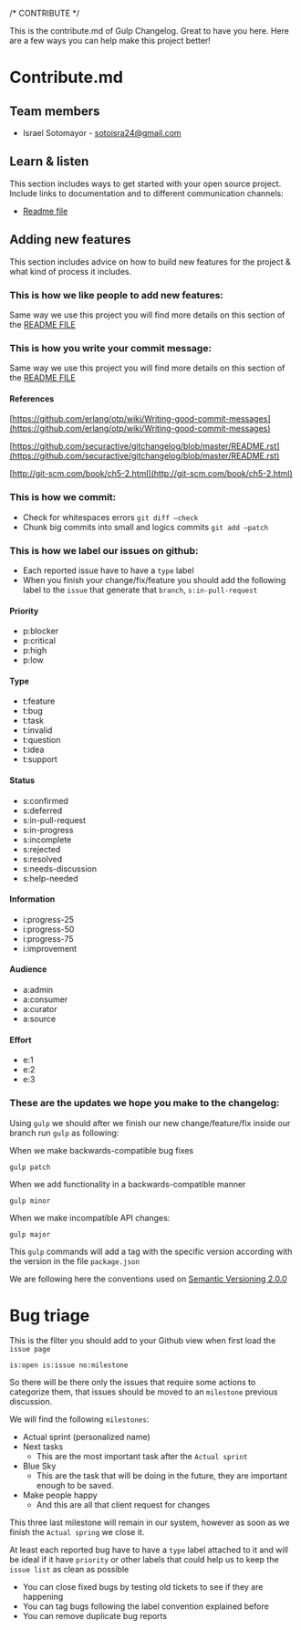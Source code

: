 /* CONTRIBUTE */

This is the contribute.md of Gulp Changelog. Great to have you here. Here are a few ways you can help make this project better!

# Contribute.md

## Team members

* Israel Sotomayor - sotoisra24@gmail.com

## Learn & listen

This section includes ways to get started with your open source project. Include links to documentation and to different communication channels:

* [Readme file](https://github.com/CloudManaged/gulp-changelog/blob/master/README.md)

## Adding new features

This section includes advice on how to build new features for the project & what kind of process it includes.

### This is how we like people to add new features:

Same way we use this project you will find more details on this section of the [README FILE](https://github.com/CloudManaged/gulp-changelog/blob/master/README.md#steps)

### This is how you write your commit message:

Same way we use this project you will find more details on this section of the [README FILE](https://github.com/CloudManaged/gulp-changelog/blob/master/README.md##this-is-how-you-write-your-commit-message)

#### References

[https://github.com/erlang/otp/wiki/Writing-good-commit-messages](https://github.com/erlang/otp/wiki/Writing-good-commit-messages)

[https://github.com/securactive/gitchangelog/blob/master/README.rst](https://github.com/securactive/gitchangelog/blob/master/README.rst)

[http://git-scm.com/book/ch5-2.html](http://git-scm.com/book/ch5-2.html)

### This is how we commit:

* Check for whitespaces errors `git diff —check`
* Chunk big commits into small and logics commits `git add —patch`

### This is how we label our issues on github:

* Each reported issue have to have a `type` label
* When you finish your change/fix/feature you should add the following label to the `issue` that generate that `branch`, `s:in-pull-request`

#### Priority

* p:blocker
* p:critical
* p:high
* p:low

#### Type

* t:feature
* t:bug
* t:task
* t:invalid
* t:question
* t:idea
* t:support

#### Status

* s:confirmed
* s:deferred
* s:in-pull-request
* s:in-progress
* s:incomplete
* s:rejected
* s:resolved
* s:needs-discussion
* s:help-needed

#### Information

* i:progress-25
* i:progress-50
* i:progress-75
* i:improvement

#### Audience

* a:admin
* a:consumer
* a:curator
* a:source

#### Effort

* e:1
* e:2
* e:3

### These are the updates we hope you make to the changelog:

Using `gulp` we should after we finish our new change/feature/fix inside our branch run `gulp` as following:

When we make backwards-compatible bug fixes

```
gulp patch
```

When we add functionality in a backwards-compatible manner

```
gulp minor
```

When we make incompatible API changes:

```
gulp major
```

This `gulp` commands will add a tag with the specific version according with the version in the file `package.json`

We are following here the conventions used on [Semantic Versioning 2.0.0](http://semver.org/)

# Bug triage

This is the filter you should add to your Github view when first load the `issue page`

```
is:open is:issue no:milestone 
```

So there will be there only the issues that require some actions to categorize them, that issues should be moved to an `milestone` previous discussion.

We will find the following `milestones`:

* Actual sprint (personalized name)
* Next tasks
    * This are the most important task after the `Actual sprint`
* Blue Sky
    * This are the task that will be doing in the future, they are important enough to be saved.
* Make people happy
    * And this are all that client request for changes

This three last milestone will remain in our system, however as soon as we finish the `Actual spring` we close it.

At least each reported bug have to have a `type` label attached to it and will be ideal if it have `priority` or other labels that could help us to keep the `issue list` as clean as possible

* You can close fixed bugs by testing old tickets to see if they are happening
* You can tag bugs following the label convention explained before
* You can remove duplicate bug reports

